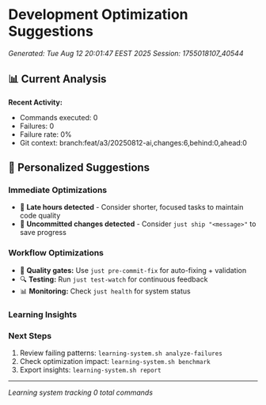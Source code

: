 # Development Optimization Suggestions
*Generated: Tue Aug 12 20:01:47 EEST 2025*
*Session: 1755018107_40544*

## 📊 Current Analysis

**Recent Activity:**
- Commands executed:        0
- Failures:        0
- Failure rate: 0%
- Git context: branch:feat/a3/20250812-ai,changes:6,behind:0,ahead:0

## 🎯 Personalized Suggestions

### Immediate Optimizations
- 🌙 **Late hours detected** - Consider shorter, focused tasks to maintain code quality
- 💾 **Uncommitted changes detected** - Consider `just ship "<message>"` to save progress

### Workflow Optimizations
- 🧪 **Quality gates:** Use `just pre-commit-fix` for auto-fixing + validation
- 🔍 **Testing:** Run `just test-watch` for continuous feedback
- 📊 **Monitoring:** Check `just health` for system status

### Learning Insights



### Next Steps
1. Review failing patterns: `learning-system.sh analyze-failures`
2. Check optimization impact: `learning-system.sh benchmark`
3. Export insights: `learning-system.sh report`

---
*Learning system tracking        0 total commands*

